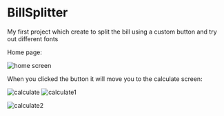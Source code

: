 # BillSplitter

My first project which create to split the bill using a custom button and try out different fonts

Home page:

![home screen](https://user-images.githubusercontent.com/43376325/52883892-7c9c6800-313a-11e9-806e-517c05eb4eb2.png)

When you clicked the button it will move you to the calculate screen:

![calculate](https://user-images.githubusercontent.com/43376325/52884018-bc634f80-313a-11e9-8a2e-650bfcaed6fd.png)
![calculate1](https://user-images.githubusercontent.com/43376325/52884026-c84f1180-313a-11e9-8f1a-c86364b212c3.png)

![calculate2](https://user-images.githubusercontent.com/43376325/52884030-cab16b80-313a-11e9-955a-33e020622a40.png)
